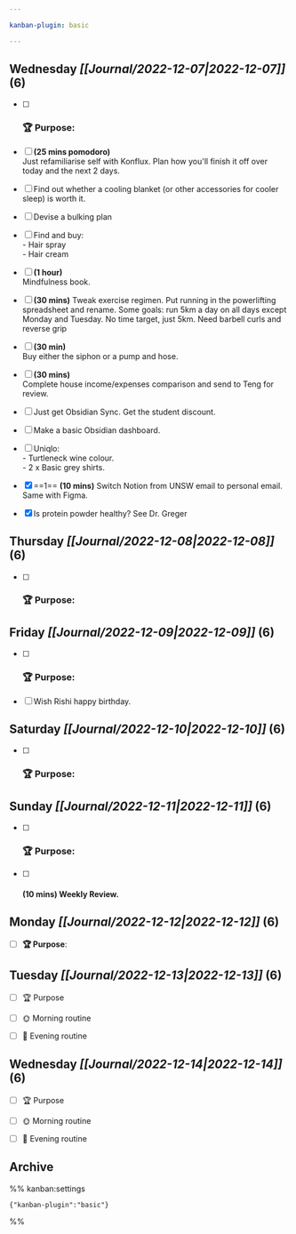 ```yaml
---

kanban-plugin: basic

---
```


## **Wednesday** *[[Journal/2022-12-07|2022-12-07]]* (6)

- [ ] ### **🏆 Purpose**:
- [ ] **(25 mins pomodoro)**<br>Just refamiliarise self with Konflux. Plan how you'll finish it off over today and the next 2 days.
- [ ] Find out whether a cooling blanket (or other accessories for cooler sleep) is worth it.
- [ ] Devise a bulking plan
- [ ] Find and buy:<br>- Hair spray<br>- Hair cream
- [ ] **(1 hour)**<br>Mindfulness book.
- [ ] **(30 mins)** Tweak exercise regimen. Put running in the powerlifting spreadsheet and rename. Some goals: run 5km a day on all days except Monday and Tuesday. No time target, just 5km. Need barbell curls and reverse grip
- [ ] **(30 min)**<br>Buy either the siphon or a pump and hose.
- [ ] **(30 mins)**<br>Complete house income/expenses comparison and send to Teng for review.
- [ ] Just get Obsidian Sync. Get the student discount.
- [ ] Make a basic Obsidian dashboard.
- [ ] Uniqlo:<br>- Turtleneck wine colour.<br>- 2 x Basic grey shirts.
- [x] ==1== **(10 mins)** Switch Notion from UNSW email to personal email. Same with Figma.
- [x] Is protein powder healthy? See Dr. Greger


## **Thursday** *[[Journal/2022-12-08|2022-12-08]]* (6)

- [ ] ### **🏆 Purpose**:


## **Friday** *[[Journal/2022-12-09|2022-12-09]]* (6)

- [ ] ### **🏆 Purpose**:
- [ ] Wish Rishi happy birthday.


## **Saturday** *[[Journal/2022-12-10|2022-12-10]]* (6)

- [ ] ### **🏆 Purpose**:


## **Sunday** *[[Journal/2022-12-11|2022-12-11]]* (6)

- [ ] ### **🏆 Purpose**:
- [ ] #### **(10 mins)** Weekly Review.


## **Monday** *[[Journal/2022-12-12|2022-12-12]]* (6)

- [ ] **🏆 Purpose**:


## **Tuesday** *[[Journal/2022-12-13|2022-12-13]]* (6)

- [ ] 🏆 Purpose
- [ ] 🌞 Morning routine
- [ ] 🌙 Evening routine


## **Wednesday** *[[Journal/2022-12-14|2022-12-14]]* (6)

- [ ] 🏆 Purpose
- [ ] 🌞 Morning routine
- [ ] 🌙 Evening routine


## Archive





%% kanban:settings
```
{"kanban-plugin":"basic"}
```
%%
